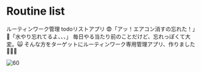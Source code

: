 # Routine list

ルーティンワーク管理 todoリストアプリ 😨「アッ！エアコン消すの忘れた！」 🥀「水やり忘れてるよ、、、」 毎日やる当たり前のことだけど、忘れっぽくて大変。🙀 そんな方をターゲットにルーティンワーク専用管理アプリ、作りました👨🏻‍💻

![60](https://user-images.githubusercontent.com/28350464/54998713-2a404800-5012-11e9-82a0-9333bc73e00f.gif)

